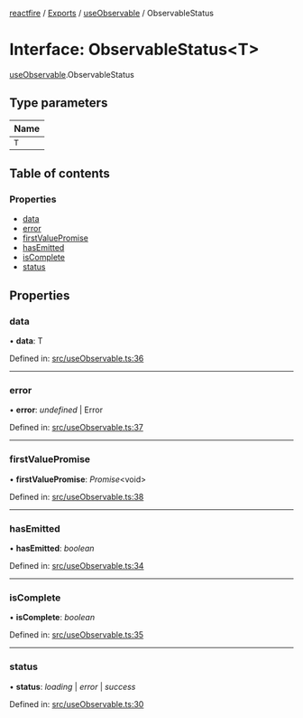 [reactfire](../README.md) / [Exports](../modules.md) / [useObservable](../modules/useobservable.md) / ObservableStatus

# Interface: ObservableStatus<T\>

[useObservable](../modules/useobservable.md).ObservableStatus

## Type parameters

Name |
:------ |
`T` |

## Table of contents

### Properties

- [data](useobservable.observablestatus.md#data)
- [error](useobservable.observablestatus.md#error)
- [firstValuePromise](useobservable.observablestatus.md#firstvaluepromise)
- [hasEmitted](useobservable.observablestatus.md#hasemitted)
- [isComplete](useobservable.observablestatus.md#iscomplete)
- [status](useobservable.observablestatus.md#status)

## Properties

### data

• **data**: T

Defined in: [src/useObservable.ts:36](https://github.com/FirebaseExtended/reactfire/blob/master/src/useObservable.ts#L36)

___

### error

• **error**: *undefined* \| Error

Defined in: [src/useObservable.ts:37](https://github.com/FirebaseExtended/reactfire/blob/master/src/useObservable.ts#L37)

___

### firstValuePromise

• **firstValuePromise**: *Promise*<void\>

Defined in: [src/useObservable.ts:38](https://github.com/FirebaseExtended/reactfire/blob/master/src/useObservable.ts#L38)

___

### hasEmitted

• **hasEmitted**: *boolean*

Defined in: [src/useObservable.ts:34](https://github.com/FirebaseExtended/reactfire/blob/master/src/useObservable.ts#L34)

___

### isComplete

• **isComplete**: *boolean*

Defined in: [src/useObservable.ts:35](https://github.com/FirebaseExtended/reactfire/blob/master/src/useObservable.ts#L35)

___

### status

• **status**: *loading* \| *error* \| *success*

Defined in: [src/useObservable.ts:30](https://github.com/FirebaseExtended/reactfire/blob/master/src/useObservable.ts#L30)
